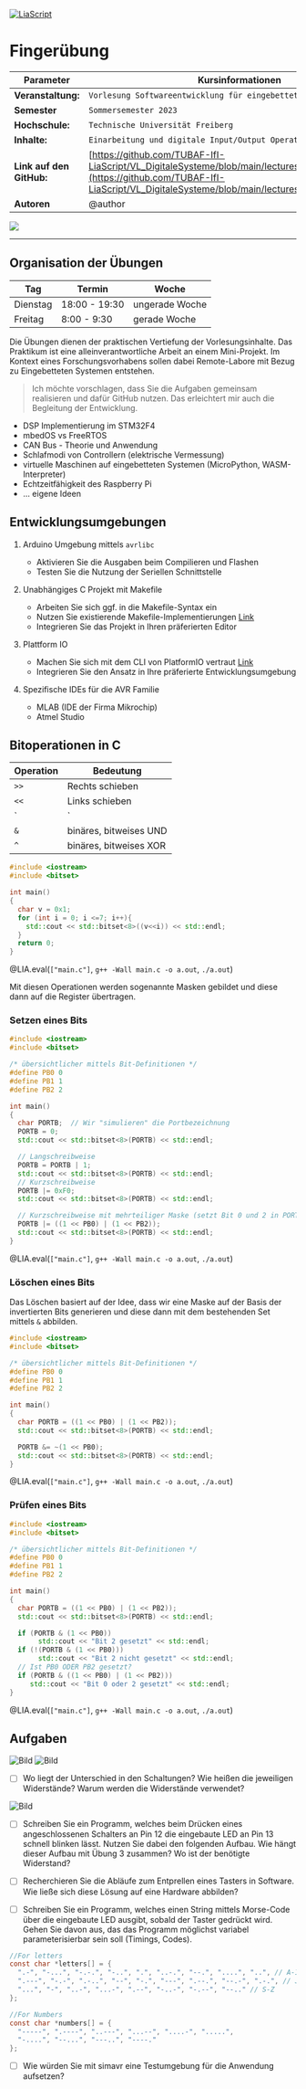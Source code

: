 <!--
author:   Sebastian Zug, Karl Fessel
email:    sebastian.zug@informatik.tu-freiberg.de

version:  0.0.4
language: de
narrator: Deutsch Female

import:  https://raw.githubusercontent.com/liascript-templates/plantUML/master/README.md
         https://github.com/LiaTemplates/AVR8js/main/README.md
         https://github.com/liascript/CodeRunner

icon: https://upload.wikimedia.org/wikipedia/commons/d/de/Logo_TU_Bergakademie_Freiberg.svg
-->

[![LiaScript](https://raw.githubusercontent.com/LiaScript/LiaScript/master/badges/course.svg)](https://liascript.github.io/course/?https://github.com/TUBAF-IfI-LiaScript/VL_DigitaleSysteme/main/exercises/00_Einfuehrung.md#1)

# Fingerübung

| Parameter                | Kursinformationen                                                                                                                                                                    |
| ------------------------ | ------------------------------------------------------------------------------------------------------------------------------------------------------------------------------------ |
| **Veranstaltung:**       | `Vorlesung Softwareentwicklung für eingebettete Systeme`                                                                                                                                                      |
| **Semester**             | `Sommersemester 2023`                                                                                                                                                                |
| **Hochschule:**          | `Technische Universität Freiberg`                                                                                                                                                    |
| **Inhalte:**             | `Einarbeitung und digitale Input/Output Operationen`                                                                                            |
| **Link auf den GitHub:** | [https://github.com/TUBAF-IfI-LiaScript/VL_DigitaleSysteme/blob/main/lectures/00_Einfuehrung.md](https://github.com/TUBAF-IfI-LiaScript/VL_DigitaleSysteme/blob/main/lectures/00_Einfuehrung.md) |
| **Autoren**              | @author                                                                                                                                                                              |

![](https://media.giphy.com/media/3gttGAxMSSofe/giphy-downsized.gif)

---

## Organisation der Übungen

| Tag      | Termin        | Woche          |
| -------- | ------------- | -------------- |
| Dienstag | 18:00 - 19:30 | ungerade Woche |
| Freitag  | 8:00 -  9:30  | gerade Woche   |

Die Übungen dienen der praktischen Vertiefung der Vorlesungsinhalte. Das Praktikum ist eine alleinverantwortliche Arbeit an einem Mini-Projekt. Im Kontext eines Forschungsvorhabens sollen dabei Remote-Labore mit Bezug zu Eingebetteten Systemen entstehen. 

> Ich möchte vorschlagen, dass Sie die Aufgaben gemeinsam realisieren und dafür GitHub nutzen. Das erleichtert mir auch die Begleitung der Entwicklung.

  + DSP Implementierung im STM32F4    
  + mbedOS vs FreeRTOS
  + CAN Bus - Theorie und Anwendung
  + Schlafmodi von Controllern (elektrische Vermessung)
  + virtuelle Maschinen auf eingebetteten Systemen (MicroPython, WASM-Interpreter)
  + Echtzeitfähigkeit des Raspberry Pi 
  + ... eigene Ideen

## Entwicklungsumgebungen

1. Arduino Umgebung mittels `avrlibc`

    + Aktivieren Sie die Ausgaben beim Compilieren und Flashen
    + Testen Sie die Nutzung der Seriellen Schnittstelle

2. Unabhängiges C Projekt mit Makefile

    + Arbeiten Sie sich ggf. in die Makefile-Syntax ein
    + Nutzen Sie existierende Makefile-Implementierungen [Link](https://www.heise.de/developer/artikel/Auf-Kommando-3361570.html)
    + Integrieren Sie das Projekt in Ihren präferierten Editor

3. Plattform IO

    + Machen Sie sich mit dem CLI von PlatformIO vertraut [Link](https://platformio.org/)
    + Integrieren Sie den Ansatz in Ihre präferierte Entwicklungsumgebung

4. Spezifische IDEs für die AVR Familie

    + MLAB (IDE der Firma Mikrochip)
    + Atmel Studio


## Bitoperationen in C

| Operation | Bedeutung               |
| --------- | ----------------------- |
| `>>`      | Rechts schieben         |
| `<<`      | Links schieben          |
| `|`       | binäres, bitweises ODER |
| `&`       | binäres, bitweises UND  |
| `^`       | binäres, bitweises XOR  |

```cpp                     Bitshifting.cpp
#include <iostream>
#include <bitset>

int main()
{
  char v = 0x1;
  for (int i = 0; i <=7; i++){
    std::cout << std::bitset<8>((v<<i)) << std::endl;
  }
  return 0;
}
```
@LIA.eval(`["main.c"]`, `g++ -Wall main.c -o a.out`, `./a.out`)

Mit diesen Operationen werden sogenannte Masken gebildet und diese dann auf die
Register übertragen.

### Setzen eines Bits

```cpp                     BitSetting.cpp
#include <iostream>
#include <bitset>

/* übersichtlicher mittels Bit-Definitionen */
#define PB0 0
#define PB1 1
#define PB2 2

int main()
{
  char PORTB;  // Wir "simulieren" die Portbezeichnung
  PORTB = 0;
  std::cout << std::bitset<8>(PORTB) << std::endl;

  // Langschreibweise
  PORTB = PORTB | 1;
  std::cout << std::bitset<8>(PORTB) << std::endl;
  // Kurzschreibweise
  PORTB |= 0xF0;
  std::cout << std::bitset<8>(PORTB) << std::endl;

  // Kurzschreibweise mit mehrteiliger Maske (setzt Bit 0 und 2 in PORTB auf "1")
  PORTB |= ((1 << PB0) | (1 << PB2));
  std::cout << std::bitset<8>(PORTB) << std::endl;
}
```
@LIA.eval(`["main.c"]`, `g++ -Wall main.c -o a.out`, `./a.out`)

### Löschen eines Bits

Das Löschen basiert auf der Idee, dass wir eine Maske auf der Basis der invertierten
Bits generieren und diese dann mit dem bestehenden Set mittels `&` abbilden.

```cpp                     BitSetting.cpp
#include <iostream>
#include <bitset>

/* übersichtlicher mittels Bit-Definitionen */
#define PB0 0
#define PB1 1
#define PB2 2

int main()
{
  char PORTB = ((1 << PB0) | (1 << PB2));
  std::cout << std::bitset<8>(PORTB) << std::endl;

  PORTB &= ~(1 << PB0);
  std::cout << std::bitset<8>(PORTB) << std::endl;
}
```
@LIA.eval(`["main.c"]`, `g++ -Wall main.c -o a.out`, `./a.out`)

### Prüfen eines Bits

```cpp                     BitSetting.cpp
#include <iostream>
#include <bitset>

/* übersichtlicher mittels Bit-Definitionen */
#define PB0 0
#define PB1 1
#define PB2 2

int main()
{
  char PORTB = ((1 << PB0) | (1 << PB2));
  std::cout << std::bitset<8>(PORTB) << std::endl;

  if (PORTB & (1 << PB0))
       std::cout << "Bit 2 gesetzt" << std::endl;
  if (!(PORTB & (1 << PB0)))
       std::cout << "Bit 2 nicht gesetzt" << std::endl;
  // Ist PB0 ODER PB2 gesetzt?
  if (PORTB & ((1 << PB0) | (1 << PB2)))
     std::cout << "Bit 0 oder 2 gesetzt" << std::endl;
}
```
@LIA.eval(`["main.c"]`, `g++ -Wall main.c -o a.out`, `./a.out`)

## Aufgaben

![Bild](../images/exercises/Active_High.png)
![Bild](../images/exercises/Active_Low.png)

- [ ] Wo liegt der Unterschied in den Schaltungen? Wie heißen die jeweiligen Widerstände? Warum werden die Widerstände verwendet?

![Bild](../images/exercises/Aufbau.png)

- [ ] Schreiben Sie ein Programm, welches beim Drücken eines angeschlossenen Schalters an Pin 12 die eingebaute LED an Pin 13 schnell blinken lässt. Nutzen Sie dabei den folgenden Aufbau. Wie hängt dieser Aufbau mit Übung 3 zusammen? Wo ist der benötigte Widerstand?

- [ ] Recherchieren Sie die Abläufe zum Entprellen eines Tasters in Software. Wie ließe sich diese Lösung auf eine Hardware abbilden?

- [ ] Schreiben Sie ein Programm, welches einen String mittels Morse-Code über die eingebaute LED ausgibt, sobald der Taster gedrückt wird. Gehen Sie davon aus, das das Programm möglichst variabel parameterisierbar sein soll (Timings, Codes). 

```c
//For letters
const char *letters[] = {
  ".-", "-...", "-.-.", "-..", ".", "..-.", "--.", "....", "..", // A-I
  ".---", "-.-", ".-..", "--", "-.", "---", ".--.", "--.-", ".-.", // J-R
  "...", "-", "..-", "...-", ".--", "-..-", "-.--", "--.." // S-Z
};

//For Numbers
const char *numbers[] = {
  "-----", ".----", "..---", "...--", "....-", ".....",
  "-....", "--...", "---..", "----."
};
```

- [ ] Wie würden Sie mit simavr eine Testumgebung für die Anwendung aufsetzen? 
